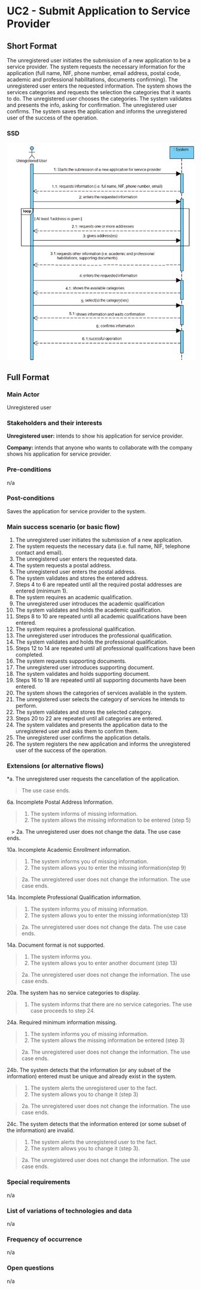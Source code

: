 ﻿# UC2 - Submit Application to Service Provider

## Short Format

The unregistered user initiates the submission of a new application to be a service provider. The system requests the necessary information for the application (full name, NIF, phone number, email address, postal code, academic and professional habilitations, documents confirming). The unregistered user enters the requested information. The system shows the services categories and requests the selection the categories that it wants to do. The unregistered user chooses the categories. The system validates and presents the info, asking for confirmation. The unregistered user confirms. The system saves the application and informs the unregistered user of the success of the operation.

### SSD
![SSD_UC2.png](SSD_UC2.png)

## Full Format

### Main Actor

Unregistered user

### Stakeholders and their interests

**Unregistered user:** intends to show his application for service provider.

**Company:** intends that anyone who wants to collaborate with the company shows his application for service provider.

### Pre-conditions

n/a

### Post-conditions

Saves the application for service provider to the system.

### Main success scenario (or basic flow)

1. The unregistered user initiates the submission of a new application.
2. The system requests the necessary data (i.e. full name, NIF, telephone contact and email).
3. The unregistered user enters the requested data.
4. The system requests a postal address.
5. The unregistered user enters the postal address.
6. The system validates and stores the entered address.
7. Steps 4 to 6 are repeated until all the required postal addresses are entered (minimum 1).
8. The system requires an academic qualification.
9. The unregistered user introduces the academic qualification
10. The system validates and holds the academic qualification.
11. Steps 8 to 10 are repeated until all academic qualifications have been entered.
12. The system requires a professional qualification.
13. The unregistered user introduces the professional qualification.
14. The system validates and holds the professional qualification.
15. Steps 12 to 14 are repeated until all professional qualifications have been completed.
16. The system requests supporting documents.
17. The unregistered user introduces supporting document.
18. The system validates and holds supporting document.
19. Steps 16 to 18 are repeated until all supporting documents have been entered.
20. The system shows the categories of services available in the system.
21. The unregistered user selects the category of services he intends to perform.
22. The system validates and stores the selected category.
23. Steps 20 to 22 are repeated until all categories are entered.
24. The system validates and presents the application data to the unregistered user and asks them to confirm them.
25. The unregistered user confirms the application details.
26. The system registers the new application and informs the unregistered user of the success of the operation.

### Extensions (or alternative flows)

\*a. The unregistered user requests the cancellation of the application.

> The use case ends.

6a. Incomplete Postal Address Information.

> 1. The system informs of missing information.
> 2. The system allows the missing information to be entered (step 5)

   > 2a. The unregistered user does not change the data. The use case ends.

10a. Incomplete Academic Enrollment information.

> 1. The system informs you of missing information.
> 2. The system allows you to enter the missing information(step 9)

> 2a. The unregistered user does not change the information. The use case ends.

14a. Incomplete Professional Qualification information.

> 1. The system informs you of missing information.
> 2. The system allows you to enter the missing information(step 13)

> 2a. The unregistered user does not change the data. The use case ends.

14a. Document format is not supported.

> 1. The system informs you.
> 2. The system allows you to enter another document (step 13)

> 2a. The unregistered user does not change the information. The use case ends.

20a. The system has no service categories to display.

> 1. The system informs that there are no service categories.
> The use case proceeds to step 24.

24a. Required minimum information missing.

> 1. The system informs you of missing information.
> 2. The system allows the missing information be entered (step 3)

> 2a. The unregistered user does not change the information. The use case ends.

24b. The system detects that the information (or any subset of the information) entered
must be unique and already exist in the system.

> 1. The system alerts the unregistered user to the fact.
> 2. The system allows you to change it (step 3)

> 2a. The unregistered user does not change the information. The use case ends.

24c. The system detects that the information entered (or some subset of the
information) are invalid.

> 1. The system alerts the unregistered user to the fact.
> 2. The system allows you to change it (step 3).

> 2a. The unregistered user does not change the information. The use case ends.
 

### Special requirements
n/a

### List of variations of technologies and data
n/a

### Frequency of occurrence
n/a

### Open questions
n/a